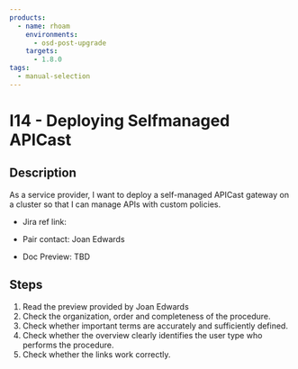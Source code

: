 ```yaml
---
products:
  - name: rhoam
    environments:
      - osd-post-upgrade
    targets:
      - 1.8.0
tags:
  - manual-selection
---
```


# I14 - Deploying Selfmanaged APICast

## Description

As a service provider, I want to deploy a self-managed APICast gateway on a cluster so that I can manage APIs with custom policies.

- Jira ref link:

- Pair contact: Joan Edwards

* Doc Preview: TBD

## Steps

1. Read the preview provided by Joan Edwards
2. Check the organization, order and completeness of the procedure.
3. Check whether important terms are accurately and sufficiently defined.
4. Check whether the overview clearly identifies the user type who performs the procedure.
5. Check whether the links work correctly.
